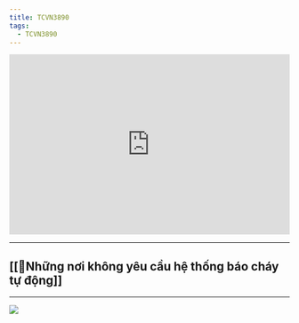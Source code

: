 ```yaml
---
title: TCVN3890
tags:
  - TCVN3890
---
```



<div style="position:relative;padding-top:max(60%,324px);width:100%;height:0;"><iframe style="position:absolute;border:none;width:100%;height:100%;left:0;top:0;" src="https://online.fliphtml5.com/ntjwsz/omxc/"  seamless="seamless" scrolling="no" frameborder="0" allowtransparency="true" allowfullscreen="true" ></iframe></div>

---


## [[🚩Những nơi không yêu cầu hệ thống báo cháy tự động]] 

---

![](https://res.cloudinary.com/dcqf82eor/image/upload/f_auto/v1750737764/kysudienvn/ysrppeuwrilseixkaxhl.png)
